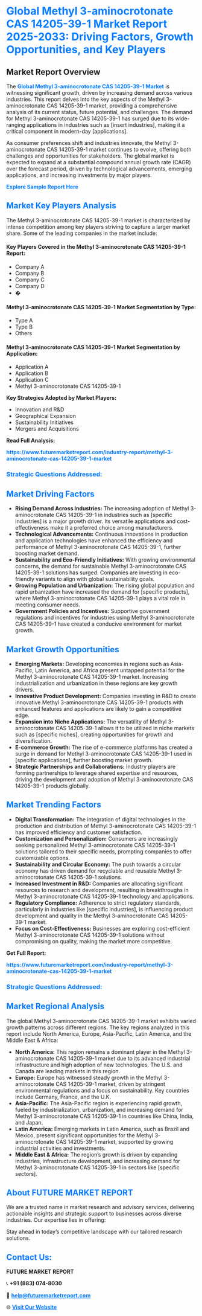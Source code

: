 <h1 style="color: #007BFF;">Global Methyl 3-aminocrotonate CAS 14205-39-1 Market Report 2025-2033: Driving Factors, Growth Opportunities, and Key Players</h1>

<section id="overview">
<h2>Market Report Overview</h2>
<p>The <a href="https://www.futuremarketreport.com/industry-report/methyl-3-aminocrotonate-cas-14205-39-1-market" style="color: #007BFF; text-decoration: none;"><strong>Global Methyl 3-aminocrotonate CAS 14205-39-1 Market</strong></a> is witnessing significant growth, driven by increasing demand across various industries. This report delves into the key aspects of the Methyl 3-aminocrotonate CAS 14205-39-1 market, providing a comprehensive analysis of its current status, future potential, and challenges. The demand for Methyl 3-aminocrotonate CAS 14205-39-1 has surged due to its wide-ranging applications in industries such as [insert industries], making it a critical component in modern-day [applications].</p>
<p>As consumer preferences shift and industries innovate, the Methyl 3-aminocrotonate CAS 14205-39-1 market continues to evolve, offering both challenges and opportunities for stakeholders. The global market is expected to expand at a substantial compound annual growth rate (CAGR) over the forecast period, driven by technological advancements, emerging applications, and increasing investments by major players.</p>
</section>

<section id="overview">
<p><a href="https://www.futuremarketreport.com/request-sample/reportId=120551" style="color: #007BFF; text-decoration: none;"><strong>Explore Sample Report Here</strong></a></p>
</section>

<section id="key-players">
<h2 style="color: #007BFF;">Market Key Players Analysis</h2>
<p>The Methyl 3-aminocrotonate CAS 14205-39-1 market is characterized by intense competition among key players striving to capture a larger market share. Some of the leading companies in the market include:</p>
<h4>Key Players Covered in the Methyl 3-aminocrotonate CAS 14205-39-1 Report:</h4>
<ul><li>Company A</li><li>Company B</li><li>Company C</li><li>Company D</li><li>�</li></ul>
<h4>Methyl 3-aminocrotonate CAS 14205-39-1 Market Segmentation by Type:</h4>
<ul><li>Type A</li><li>Type B</li><li>Others</li></ul>

<h4>Methyl 3-aminocrotonate CAS 14205-39-1 Market Segmentation by Application:</h4>
<ul><li>Application A</li><li>Application B</li><li>Application C</li><li>Methyl 3-aminocrotonate CAS 14205-39-1</li></ul>
<p><strong>Key Strategies Adopted by Market Players:</strong></p>
<ul>
<li>Innovation and R&D</li>
<li>Geographical Expansion</li>
<li>Sustainability Initiatives</li>
<li>Mergers and Acquisitions</li>
</ul>
</section>

<section>
<p><strong>Read Full Analysis: </strong></p><a href="https://www.futuremarketreport.com/industry-report/methyl-3-aminocrotonate-cas-14205-39-1-market" style="color: #007BFF; text-decoration: none;"><strong>https://www.futuremarketreport.com/industry-report/methyl-3-aminocrotonate-cas-14205-39-1-market</strong></a>
<h3 style="color: #007BFF;">Strategic Questions Addressed:</h3>
</section>

<section id="driving-factors">
<h2 style="color: #007BFF;">Market Driving Factors</h2>
<ul>
<li><strong>Rising Demand Across Industries:</strong> The increasing adoption of Methyl 3-aminocrotonate CAS 14205-39-1 in industries such as [specific industries] is a major growth driver. Its versatile applications and cost-effectiveness make it a preferred choice among manufacturers.</li>
<li><strong>Technological Advancements:</strong> Continuous innovations in production and application technologies have enhanced the efficiency and performance of Methyl 3-aminocrotonate CAS 14205-39-1, further boosting market demand.</li>
<li><strong>Sustainability and Eco-Friendly Initiatives:</strong> With growing environmental concerns, the demand for sustainable Methyl 3-aminocrotonate CAS 14205-39-1 solutions has surged. Companies are investing in eco-friendly variants to align with global sustainability goals.</li>
<li><strong>Growing Population and Urbanization:</strong> The rising global population and rapid urbanization have increased the demand for [specific products], where Methyl 3-aminocrotonate CAS 14205-39-1 plays a vital role in meeting consumer needs.</li>
<li><strong>Government Policies and Incentives:</strong> Supportive government regulations and incentives for industries using Methyl 3-aminocrotonate CAS 14205-39-1 have created a conducive environment for market growth.</li>
</ul>
</section>

<section id="growth-opportunities">
<h2 style="color: #007BFF;">Market Growth Opportunities</h2>
<ul>
<li><strong>Emerging Markets:</strong> Developing economies in regions such as Asia-Pacific, Latin America, and Africa present untapped potential for the Methyl 3-aminocrotonate CAS 14205-39-1 market. Increasing industrialization and urbanization in these regions are key growth drivers.</li>
<li><strong>Innovative Product Development:</strong> Companies investing in R&D to create innovative Methyl 3-aminocrotonate CAS 14205-39-1 products with enhanced features and applications are likely to gain a competitive edge.</li>
<li><strong>Expansion into Niche Applications:</strong> The versatility of Methyl 3-aminocrotonate CAS 14205-39-1 allows it to be utilized in niche markets such as [specific niches], creating opportunities for growth and diversification.</li>
<li><strong>E-commerce Growth:</strong> The rise of e-commerce platforms has created a surge in demand for Methyl 3-aminocrotonate CAS 14205-39-1 used in [specific applications], further boosting market growth.</li>
<li><strong>Strategic Partnerships and Collaborations:</strong> Industry players are forming partnerships to leverage shared expertise and resources, driving the development and adoption of Methyl 3-aminocrotonate CAS 14205-39-1 products globally.</li>
</ul>
</section>

<section id="trending-factors">
<h2 style="color: #007BFF;">Market Trending Factors</h2>
<ul>
<li><strong>Digital Transformation:</strong> The integration of digital technologies in the production and distribution of Methyl 3-aminocrotonate CAS 14205-39-1 has improved efficiency and customer satisfaction.</li>
<li><strong>Customization and Personalization:</strong> Consumers are increasingly seeking personalized Methyl 3-aminocrotonate CAS 14205-39-1 solutions tailored to their specific needs, prompting companies to offer customizable options.</li>
<li><strong>Sustainability and Circular Economy:</strong> The push towards a circular economy has driven demand for recyclable and reusable Methyl 3-aminocrotonate CAS 14205-39-1 solutions.</li>
<li><strong>Increased Investment in R&D:</strong> Companies are allocating significant resources to research and development, resulting in breakthroughs in Methyl 3-aminocrotonate CAS 14205-39-1 technology and applications.</li>
<li><strong>Regulatory Compliance:</strong> Adherence to strict regulatory standards, particularly in industries like [specific industries], is influencing product development and quality in the Methyl 3-aminocrotonate CAS 14205-39-1 market.</li>
<li><strong>Focus on Cost-Effectiveness:</strong> Businesses are exploring cost-efficient Methyl 3-aminocrotonate CAS 14205-39-1 solutions without compromising on quality, making the market more competitive.</li>
</ul>
</section>

<section>
<p><strong>Get Full Report: </strong></p><a href="https://www.futuremarketreport.com/industry-report/methyl-3-aminocrotonate-cas-14205-39-1-market" style="color: #007BFF; text-decoration: none;"><strong>https://www.futuremarketreport.com/industry-report/methyl-3-aminocrotonate-cas-14205-39-1-market</strong></a>
<h3 style="color: #007BFF;">Strategic Questions Addressed:</h3>
</section>


<section id="regional-analysis">
<h2 style="color: #007BFF;">Market Regional Analysis</h2>
<p>The global Methyl 3-aminocrotonate CAS 14205-39-1 market exhibits varied growth patterns across different regions. The key regions analyzed in this report include North America, Europe, Asia-Pacific, Latin America, and the Middle East & Africa:</p>
<ul>
<li><strong>North America:</strong> This region remains a dominant player in the Methyl 3-aminocrotonate CAS 14205-39-1 market due to its advanced industrial infrastructure and high adoption of new technologies. The U.S. and Canada are leading markets in this region.</li>
<li><strong>Europe:</strong> Europe has witnessed steady growth in the Methyl 3-aminocrotonate CAS 14205-39-1 market, driven by stringent environmental regulations and a focus on sustainability. Key countries include Germany, France, and the U.K.</li>
<li><strong>Asia-Pacific:</strong> The Asia-Pacific region is experiencing rapid growth, fueled by industrialization, urbanization, and increasing demand for Methyl 3-aminocrotonate CAS 14205-39-1 in countries like China, India, and Japan.</li>
<li><strong>Latin America:</strong> Emerging markets in Latin America, such as Brazil and Mexico, present significant opportunities for the Methyl 3-aminocrotonate CAS 14205-39-1 market, supported by growing industrial activities and investments.</li>
<li><strong>Middle East & Africa:</strong> The region’s growth is driven by expanding industries, infrastructure development, and increasing demand for Methyl 3-aminocrotonate CAS 14205-39-1 in sectors like [specific sectors].</li>
</ul>
</section>

<footer>
<h2 style="color: #007BFF;">About FUTURE MARKET REPORT</h2>
<p>We are a trusted name in market research and advisory services, delivering actionable insights and strategic support to businesses across diverse industries. Our expertise lies in offering:</p>

<p>Stay ahead in today’s competitive landscape with our tailored research solutions.</p>

<h2 style="color: #007BFF;">Contact Us:</h2>
<p><strong>FUTURE MARKET REPORT</strong></p>
<p>📞 <strong>+91 (883) 074-8030</strong></p>
<p>📧 <strong><a href="mailto:help@futuremarketreport.com" style="color: #007BFF;">help@futuremarketreport.com</a></strong></p>
<p>🌐 <strong><a href="https://www.futuremarketreport.com/" style="color: #007BFF;">Visit Our Website</a></strong></p>
</footer>